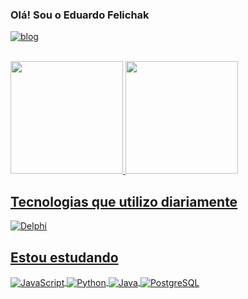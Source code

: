 ### Olá! Sou o Eduardo Felichak

[![blog](https://img.shields.io/badge/LinkedIn-0077B5?style=for-the-badge&logo=linkedin&logoColor=white)](https://www.linkedin.com/in/eduardo-felichak-7b0553239/)

<div><br>
<a href="https://github.com/EduardoFelichak">
<img height="180em" src="https://github-readme-stats.vercel.app/api?username=EduardoFelichak&show_icons=true&theme=dracula&include_all_commits=true&count_private=true"/>
<img height="180em" src="https://github-readme-stats.vercel.app/api/top-langs/?username=EduardoFelichak&layout=compact&langs_count=7&theme=dracula"/>
</div>

## Tecnologias que utilizo diariamente
<div>
  <img align="center" src="https://img.shields.io/badge/Delphi_RAD_Studio-B22222?style=for-the-badge&logo=delphi&logoColor=white" alt="Delphi"/>
</div>

## Estou estudando
<div>
  <img align="center" src="https://img.shields.io/badge/JavaScript-F7DF1E?style=for-the-badge&logo=javascript&logoColor=black" alt="JavaScript"/>
  <img align="center" src="https://img.shields.io/badge/python-3670A0?style=for-the-badge&logo=python&logoColor=ffdd54" alt="Python"/>
  <img align="center" src="https://img.shields.io/badge/Java-ED8B00?style=for-the-badge&logo=openjdk&logoColor=white" alt="Java"/>
  <img align="center" src="https://img.shields.io/badge/PostgreSQL-316192?style=for-the-badge&logo=postgresql&logoColor=white" alt="PostgreSQL"/>  
</div>
